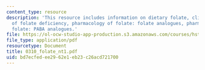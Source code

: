 ```yaml
---
content_type: resource
description: 'This resource includes information on dietary folate, clinical consequences
  of folate deficiency, pharmacology of folate: folate analogues, pharmacology of
  folate: PABA analogues.'
file: https://ol-ocw-studio-app-production.s3.amazonaws.com/courses/hst-151-principles-of-pharmacology-spring-2005/bd7ecfedee2962e1eb23c26acd721700_0310_folate_nt1.pdf
file_type: application/pdf
resourcetype: Document
title: 0310_folate_nt1.pdf
uid: bd7ecfed-ee29-62e1-eb23-c26acd721700
---
```

